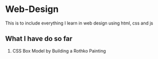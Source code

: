 # Web-Design
This is to include everything I learn in web design using html, css and js

## What I have do so far
1. CSS Box Model by Building a Rothko Painting